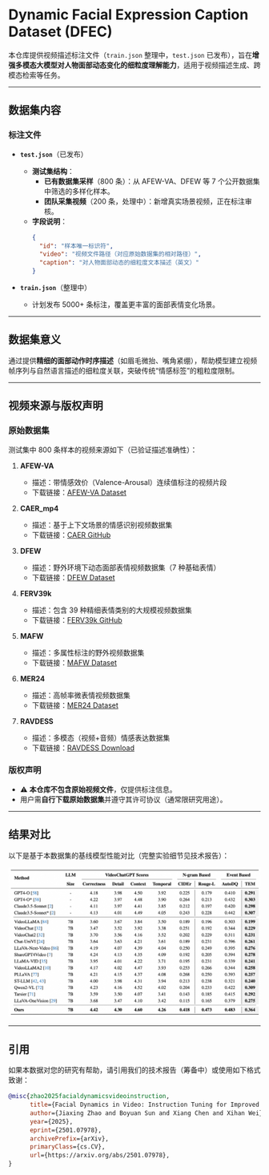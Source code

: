 # Dynamic Facial Expression Caption Dataset (DFEC)

本仓库提供视频描述标注文件（`train.json` 整理中，`test.json` 已发布），旨在**增强多模态大模型对人物面部动态变化的细粒度理解能力**，适用于视频描述生成、跨模态检索等任务。

---

## 数据集内容

### 标注文件
- **`test.json`**（已发布）  
  - **测试集结构**：
    - **已有数据集采样**（800 条）：从 AFEW-VA、DFEW 等 7 个公开数据集中筛选的多样化样本。
    - **团队采集视频**（200 条，处理中）：新增真实场景视频，正在标注审核。
  - **字段说明**：
    ```json
    {
      "id": "样本唯一标识符",
      "video": "视频文件路径（对应原始数据集的相对路径）",
      "caption": "对人物面部动态的细粒度文本描述（英文）"
    }
    ```

- **`train.json`**（整理中）  
  - 计划发布 5000+ 条标注，覆盖更丰富的面部表情变化场景。

---

## 数据集意义
通过提供**精细的面部动作时序描述**（如眉毛微抬、嘴角紧绷），帮助模型建立视频帧序列与自然语言描述的细粒度关联，突破传统“情感标签”的粗粒度限制。

---

## 视频来源与版权声明

### 原始数据集
测试集中 800 条样本的视频来源如下（已验证描述准确性）：
1. **AFEW-VA**  
   - 描述：带情感效价（Valence-Arousal）连续值标注的视频片段  
   - 下载链接：[AFEW-VA Dataset](https://ibug.doc.ic.ac.uk/resources/afew-va-database/)

2. **CAER_mp4**  
   - 描述：基于上下文场景的情感识别视频数据集  
   - 下载链接：[CAER GitHub](https://caer-dataset.github.io/)

3. **DFEW**  
   - 描述：野外环境下动态面部表情视频数据集（7 种基础表情）  
   - 下载链接：[DFEW Dataset](https://dfew-dataset.github.io/)

4. **FERV39k**  
   - 描述：包含 39 种精细表情类别的大规模视频数据集  
   - 下载链接：[FERV39k GitHub](https://github.com/wangyanckxx/FERV39k)

5. **MAFW**  
   - 描述：多属性标注的野外视频数据集  
   - 下载链接：[MAFW Dataset](https://mafw-database.github.io/MAFW/)

6. **MER24**  
   - 描述：高帧率微表情视频数据集
   - 下载链接：[MER24 Dataset](https://zeroqiaoba.github.io/MER2024-website/)

7. **RAVDESS**  
   - 描述：多模态（视频+音频）情感表达数据集
   - 下载链接：[RAVDESS Download](https://github.com/tuncayka/speech_emotion)
### 版权声明
- ⚠️ **本仓库不包含原始视频文件**，仅提供标注信息。
- 用户需**自行下载原始数据集**并遵守其许可协议（通常限研究用途）。

---

## 结果对比

以下是基于本数据集的基线模型性能对比（完整实验细节见技术报告）：

![DFEC Benchmark Comparison](./dfec_comparison.png)

---

## 引用

如果本数据对您的研究有帮助，请引用我们的技术报告（筹备中）或使用如下格式致谢：
```bibtex
@misc{zhao2025facialdynamicsvideoinstruction,
      title={Facial Dynamics in Video: Instruction Tuning for Improved Facial Expression Perception and Contextual Awareness}, 
      author={Jiaxing Zhao and Boyuan Sun and Xiang Chen and Xihan Wei},
      year={2025},
      eprint={2501.07978},
      archivePrefix={arXiv},
      primaryClass={cs.CV},
      url={https://arxiv.org/abs/2501.07978}, 
}
